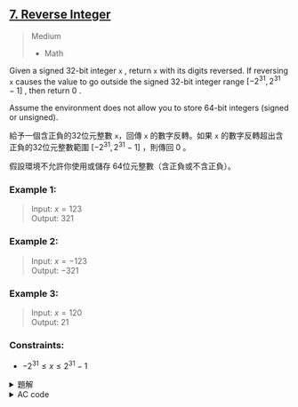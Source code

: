 ## [7. Reverse Integer](https://leetcode.com/problems/reverse-integer/)  

> Medium
> * Math  

Given a signed 32-bit integer `x` , return `x` with its digits reversed. If reversing `x` causes the value to go outside the signed 32-bit integer range $[-2^{31}, 2^{31} - 1]$ , then return $0$ .  

Assume the environment does not allow you to store 64-bit integers (signed or unsigned).  

給予一個含正負的32位元整數 `x`，回傳 `x` 的數字反轉。如果 `x` 的數字反轉超出含正負的32位元整數範圍 $[-2^{31}, 2^{31} - 1]$ ，則傳回 $0$ 。  

假設環境不允許你使用或儲存 64位元整數（含正負或不含正負）。  

### Example 1:  

> Input: $x = 123$  
> Output: $321$  

### Example 2:  

> Input: $x = -123$  
> Output: $-321$  

### Example 3:  

> Input: $x = 120$  
> Output: $21$  


### Constraints:  

* $-2^{31} \leq x \leq 2^{31}-1$  

<details>

<summary>題解</summary>

這題其實很簡單  
只要從個位數一路讀取到最高位  
然後將讀取的數值一直乘以 $10$  
再檢查是否溢位就可以了  

```cpp
class Solution {
public:
    int reverse(int x) {
        int ans=0;
        bool b=x>0;
        x=abs(x);
        while(x!=0){
            if(abs(ans)>214748364){
                return 0;
            }
            ans=ans*10+x%10;
            x/=10;
        }
        if(b==0){
            ans*=-1;
        }
        return ans;
    }
};
```

![leet0007_0](https://hackmd.io/_uploads/rJuMeKSjC.png)  

* 空間複雜度： $O(1)$  
* 時間複雜度： $O(log N)$  

</details>

<details>

<summary>AC code</summary>

```cpp
class Solution {
public:
    int reverse(int x) {
        int ans=0;
        bool b=x>0;
        x=abs(x);
        while(x!=0){
            if(abs(ans)>214748364){
                return 0;
            }
            ans=ans*10+x%10;
            x/=10;
        }
        if(b==0){
            ans*=-1;
        }
        return ans;
    }
};
```

</details>
